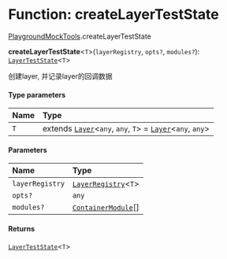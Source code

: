 # Function: createLayerTestState

[PlaygroundMockTools](/auto-docs/free-layout-editor/modules/PlaygroundMockTools.md).createLayerTestState

**createLayerTestState**<`T`>(`layerRegistry`, `opts?`, `modules?`): [`LayerTestState`](/auto-docs/free-layout-editor/classes/PlaygroundMockTools.LayerTestState.md)<`T`>

创建layer, 并记录layer的回调数据

#### Type parameters

| Name | Type |
| :------ | :------ |
| `T` | extends [`Layer`](/auto-docs/free-layout-editor/classes/Layer.md)<`any`, `any`, `T`> = [`Layer`](/auto-docs/free-layout-editor/classes/Layer.md)<`any`, `any`> |

#### Parameters

| Name | Type |
| :------ | :------ |
| `layerRegistry` | [`LayerRegistry`](/auto-docs/free-layout-editor/interfaces/LayerRegistry.md)<`T`> |
| `opts?` | `any` |
| `modules?` | [`ContainerModule`](/auto-docs/free-layout-editor/interfaces/interfaces.ContainerModule.md)\[] |

#### Returns

[`LayerTestState`](/auto-docs/free-layout-editor/classes/PlaygroundMockTools.LayerTestState.md)<`T`>
